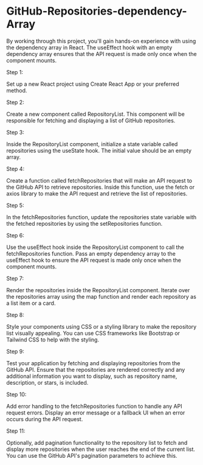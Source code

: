 # GitHub-Repositories-dependency-Array

By working through this project,
you'll gain hands-on experience with using
the dependency array in React.
The useEffect hook with an empty dependency
array ensures that the API request is made
only once when the component mounts.

Step 1:

Set up a new React project using
Create React App or your preferred method.

Step 2:

Create a new component called RepositoryList.
This component will be responsible for fetching
and displaying a list of GitHub repositories.

Step 3:

Inside the RepositoryList component,
initialize a state variable called repositories
using the useState hook. The initial
value should be an empty array.

Step 4:

Create a function called fetchRepositories
that will make an API request to the
GitHub API to retrieve repositories.
Inside this function, use the fetch or
axios library to make the API request
and retrieve the list of repositories.

Step 5:

In the fetchRepositories function,
update the repositories state variable
with the fetched repositories by 
using the setRepositories function.

Step 6:

Use the useEffect hook inside the
RepositoryList component to call the
fetchRepositories function.
Pass an empty dependency array to
the useEffect hook to ensure the
API request is made only once
when the component mounts.

Step 7:

Render the repositories inside the
RepositoryList component. Iterate over
the repositories array using the map
function and render each repository
as a list item or a card.

Step 8:

Style your components using CSS or
a styling library to make the repository
list visually appealing.
You can use CSS frameworks like Bootstrap
or Tailwind CSS to help with the styling.

Step 9:

Test your application by fetching and
displaying repositories from the GitHub API.
Ensure that the repositories are rendered
correctly and any additional information
you want to display, such as repository name,
description, or stars, is included.

Step 10:

Add error handling to the fetchRepositories
function to handle any API request errors.
Display an error message or a fallback UI
when an error occurs during the API request.

Step 11:

Optionally, add pagination functionality
to the repository list to fetch and display
more repositories when the user reaches
the end of the current list. You can use
the GitHub API's pagination parameters to achieve this.


